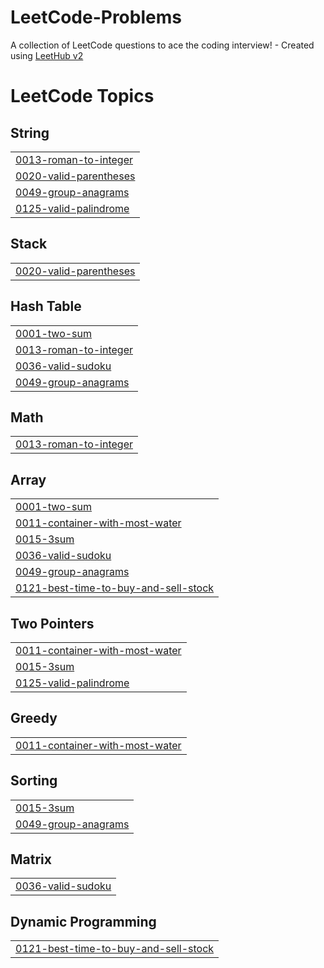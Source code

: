 # LeetCode-Problems
A collection of LeetCode questions to ace the coding interview! - Created using [LeetHub v2](https://github.com/arunbhardwaj/LeetHub-2.0)

<!---LeetCode Topics Start-->
# LeetCode Topics
## String
|  |
| ------- |
| [0013-roman-to-integer](https://github.com/IlanVinerski/LeetCode-Problems/tree/master/0013-roman-to-integer) |
| [0020-valid-parentheses](https://github.com/IlanVinerski/LeetCode-Problems/tree/master/0020-valid-parentheses) |
| [0049-group-anagrams](https://github.com/IlanVinerski/LeetCode-Problems/tree/master/0049-group-anagrams) |
| [0125-valid-palindrome](https://github.com/IlanVinerski/LeetCode-Problems/tree/master/0125-valid-palindrome) |
## Stack
|  |
| ------- |
| [0020-valid-parentheses](https://github.com/IlanVinerski/LeetCode-Problems/tree/master/0020-valid-parentheses) |
## Hash Table
|  |
| ------- |
| [0001-two-sum](https://github.com/IlanVinerski/LeetCode-Problems/tree/master/0001-two-sum) |
| [0013-roman-to-integer](https://github.com/IlanVinerski/LeetCode-Problems/tree/master/0013-roman-to-integer) |
| [0036-valid-sudoku](https://github.com/IlanVinerski/LeetCode-Problems/tree/master/0036-valid-sudoku) |
| [0049-group-anagrams](https://github.com/IlanVinerski/LeetCode-Problems/tree/master/0049-group-anagrams) |
## Math
|  |
| ------- |
| [0013-roman-to-integer](https://github.com/IlanVinerski/LeetCode-Problems/tree/master/0013-roman-to-integer) |
## Array
|  |
| ------- |
| [0001-two-sum](https://github.com/IlanVinerski/LeetCode-Problems/tree/master/0001-two-sum) |
| [0011-container-with-most-water](https://github.com/IlanVinerski/LeetCode-Problems/tree/master/0011-container-with-most-water) |
| [0015-3sum](https://github.com/IlanVinerski/LeetCode-Problems/tree/master/0015-3sum) |
| [0036-valid-sudoku](https://github.com/IlanVinerski/LeetCode-Problems/tree/master/0036-valid-sudoku) |
| [0049-group-anagrams](https://github.com/IlanVinerski/LeetCode-Problems/tree/master/0049-group-anagrams) |
| [0121-best-time-to-buy-and-sell-stock](https://github.com/IlanVinerski/LeetCode-Problems/tree/master/0121-best-time-to-buy-and-sell-stock) |
## Two Pointers
|  |
| ------- |
| [0011-container-with-most-water](https://github.com/IlanVinerski/LeetCode-Problems/tree/master/0011-container-with-most-water) |
| [0015-3sum](https://github.com/IlanVinerski/LeetCode-Problems/tree/master/0015-3sum) |
| [0125-valid-palindrome](https://github.com/IlanVinerski/LeetCode-Problems/tree/master/0125-valid-palindrome) |
## Greedy
|  |
| ------- |
| [0011-container-with-most-water](https://github.com/IlanVinerski/LeetCode-Problems/tree/master/0011-container-with-most-water) |
## Sorting
|  |
| ------- |
| [0015-3sum](https://github.com/IlanVinerski/LeetCode-Problems/tree/master/0015-3sum) |
| [0049-group-anagrams](https://github.com/IlanVinerski/LeetCode-Problems/tree/master/0049-group-anagrams) |
## Matrix
|  |
| ------- |
| [0036-valid-sudoku](https://github.com/IlanVinerski/LeetCode-Problems/tree/master/0036-valid-sudoku) |
## Dynamic Programming
|  |
| ------- |
| [0121-best-time-to-buy-and-sell-stock](https://github.com/IlanVinerski/LeetCode-Problems/tree/master/0121-best-time-to-buy-and-sell-stock) |
<!---LeetCode Topics End-->